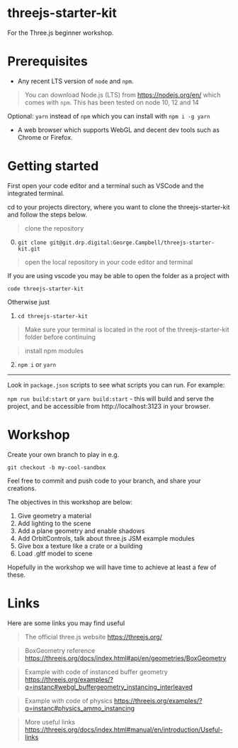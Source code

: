 # threejs-starter-kit

For the Three.js beginner workshop.
# Prerequisites

- Any recent LTS version of `node` and `npm`.
> You can download Node.js (LTS) from https://nodejs.org/en/ which comes with `npm`.
This has been tested on node 10, 12 and 14

Optional: `yarn` instead of `npm` which you can install with `npm i -g yarn`

- A web browser which supports WebGL and decent dev tools such as Chrome or Firefox.
# Getting started

First open your code editor and a terminal such as VSCode and the integrated terminal.

cd to your projects directory, where you want to clone the threejs-starter-kit and follow the steps below.

> clone the repository
0. `git clone git@git.drp.digital:George.Campbell/threejs-starter-kit.git`

> open the local repository in your code editor and terminal

If you are using vscode you may be able to open the folder as a project with

`code threejs-starter-kit`

Otherwise just
1. `cd threejs-starter-kit`

> Make sure your terminal is located in the root of the threejs-starter-kit folder before continuing

> install npm modules

2. `npm i` or `yarn`

---

Look in `package.json` scripts to see what scripts you can run. For example:

`npm run build:start` or `yarn build:start` - this will build and serve the project, and be accessible from http://localhost:3123 in your browser.

# Workshop

Create your own branch to play in e.g.

`git checkout -b my-cool-sandbox`

Feel free to commit and push code to your branch, and share your creations.

The objectives in this workshop are below:

1. Give geometry a material
2. Add lighting to the scene
3. Add a plane geometry and enable shadows
4. Add OrbitControls, talk about three.js JSM example modules
5. Give box a texture like a crate or a building
6. Load .gltf model to scene

Hopefully in the workshop we will have time to achieve at least a few of these.

# Links

Here are some links you may find useful

> The official three.js website
https://threejs.org/

> BoxGeometry reference
https://threejs.org/docs/index.html#api/en/geometries/BoxGeometry

> Example with code of instanced buffer geometry
https://threejs.org/examples/?q=instanc#webgl_buffergeometry_instancing_interleaved

> Example with code of physics
https://threejs.org/examples/?q=instanc#physics_ammo_instancing

> More useful links
https://threejs.org/docs/index.html#manual/en/introduction/Useful-links



